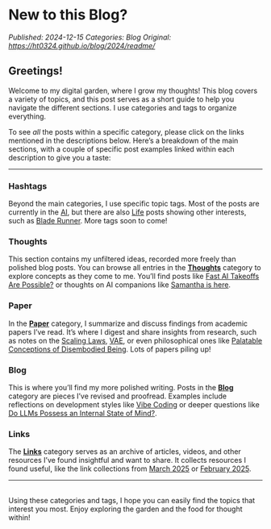 # New to this Blog?
_Published: 2024-12-15_
_Categories: Blog_
_Original: https://ht0324.github.io/blog/2024/readme/_

<h2 id="greetings">Greetings!</h2>
<p>Welcome to my digital garden, where I grow my thoughts! This blog covers a variety of topics, and this post serves as a short guide to help you navigate the different sections. I use categories and tags to organize everything.</p>

<p>To see <em>all</em> the posts within a specific category, please click on the links mentioned in the descriptions below. Here’s a breakdown of the main sections, with a couple of specific post examples linked within each description to give you a taste:</p>

<hr />
<h3 id="hashtags">Hashtags</h3>
<p>Beyond the main categories, I use specific topic tags. Most of the posts are currently in the <a href="/blog/tag/ai">AI</a>, but there are also <a href="/blog/tag/life/">Life</a> posts showing other interests, such as <a href="/blog/2025/Blade-Runner-2049/">Blade Runner</a>. More tags soon to come!</p>

<h3 id="thoughts">Thoughts</h3>
<p>This section contains my unfiltered ideas, recorded more freely than polished blog posts. You can browse all entries in the <strong><a href="/blog/category/thoughts">Thoughts</a></strong> category to explore concepts as they come to me. You’ll find posts like <a href="/blog/2025/takeoff/">Fast AI Takeoffs Are Possible?</a> or thoughts on AI companions like <a href="/blog/2025/ai-girlfriend/">Samantha is here</a>.</p>

<h3 id="paper">Paper</h3>
<p>In the <strong><a href="/blog/category/paper">Paper</a></strong> category, I summarize and discuss findings from academic papers I’ve read. It’s where I digest and share insights from research, such as notes on the <a href="/blog/2025/Scaling-Laws/">Scaling Laws</a>, <a href="/blog/2025/VAE/">VAE</a>, or even philosophical ones like <a href="/blog/2025/mind/">Palatable Conceptions of Disembodied Being</a>. Lots of papers piling up!</p>

<h3 id="blog">Blog</h3>
<p>This is where you’ll find my more polished writing. Posts in the <strong><a href="/blog/category/blog/">Blog</a></strong> category are pieces I’ve revised and proofread. Examples include reflections on development styles like <a href="/blog/2025/vibe-coding/">Vibe Coding</a> or deeper questions like <a href="https://medium.com/@FdForThought/do-llms-possess-an-internal-state-of-mind-20329217f124">Do LLMs Possess an Internal State of Mind?</a>.</p>

<h3 id="links">Links</h3>
<p>The <strong><a href="/blog/category/link">Links</a></strong> category serves as an archive of articles, videos, and other resources I’ve found insightful and want to share. It collects resources I found useful, like the link collections from <a href="/blog/2025/Link-Archive-Mar-2025/">March 2025</a> or <a href="/blog/2025/Link-Archive-Feb-2025/">February 2025</a>.</p>

<hr />
<p><br />
Using these categories and tags, I hope you can easily find the topics that interest you most. Enjoy exploring the garden and the food for thought within!</p>
